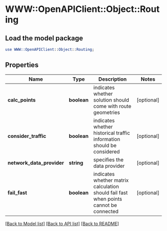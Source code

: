 # WWW::OpenAPIClient::Object::Routing

## Load the model package
```perl
use WWW::OpenAPIClient::Object::Routing;
```

## Properties
Name | Type | Description | Notes
------------ | ------------- | ------------- | -------------
**calc_points** | **boolean** | indicates whether solution should come with route geometries | [optional] 
**consider_traffic** | **boolean** | indicates whether historical traffic information should be considered | [optional] 
**network_data_provider** | **string** | specifies the data provider | [optional] 
**fail_fast** | **boolean** | indicates whether matrix calculation should fail fast when points cannot be connected | [optional] 

[[Back to Model list]](../README.md#documentation-for-models) [[Back to API list]](../README.md#documentation-for-api-endpoints) [[Back to README]](../README.md)


